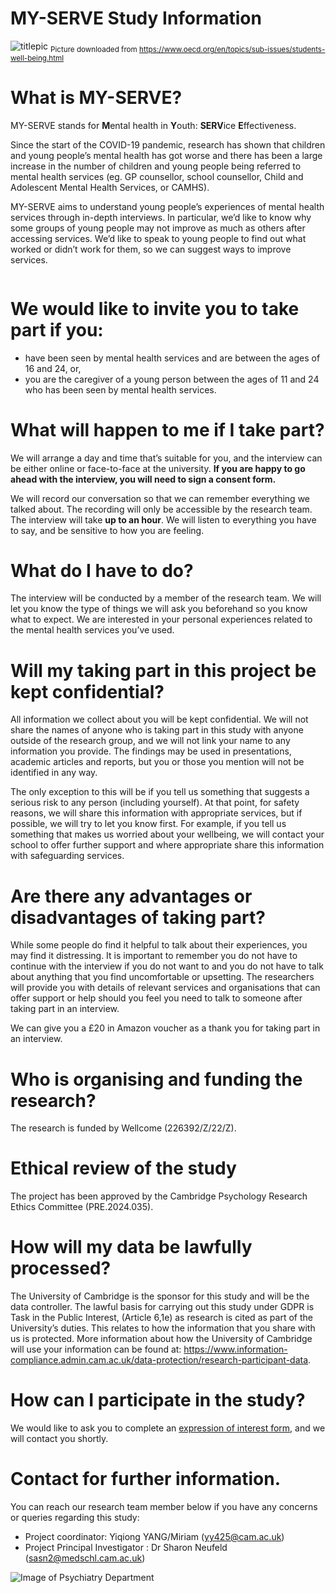 # MY-SERVE Study Information 

![titlepic](https://i.postimg.cc/xTgLLd8m/temp-Image-GX08-Jq.avif)
<sub>Picture downloaded from https://www.oecd.org/en/topics/sub-issues/students-well-being.html<sub>

# What is MY-SERVE?

MY-SERVE stands for <b>M</b>ental health in <b>Y</b>outh: <b>SERV</b>ice <b>E</b>ffectiveness. 

Since the start of the COVID-19 pandemic, research has shown that children and young people’s mental health has got worse and there has been a large increase in the number of children and young people being referred to mental health services (eg. GP counsellor, school counsellor, Child and Adolescent Mental Health Services, or CAMHS). 

MY-SERVE aims to understand young people’s experiences of mental health services through in-depth interviews. In particular, we’d like to know why some groups of young people may not improve as much as others after accessing services. We’d like to speak to young people to find out what worked or didn’t work for them, so we can suggest ways to improve services.

<img src="https://i.imghippo.com/files/AnQP6200kMw.png" alt="" border="0">


# We would like to invite you to take part if you:

* have been seen by mental health services and are between the ages of 16 and 24, or,
* you are the caregiver of a young person between the ages of 11 and 24 who has been seen by mental health services.

# What will happen to me if I take part?

We will arrange a day and time that’s suitable for you, and the interview can be either online or face-to-face at the university. 
<b>If you are happy to go ahead with the interview, you will need to sign a consent form. </b>

We will record our conversation so that we can remember everything we talked about. The recording will only be accessible by the research team. 
The interview will take <b>up to an hour</b>. We will listen to everything you have to say, and be sensitive to how you are feeling. 

# What do I have to do?
The interview will be conducted by a member of the research team. We will let you know the type of things we will ask you beforehand so you know what to expect. We are interested in your personal experiences related to the mental health services you’ve used. 

# Will my taking part in this project be kept confidential?
All information we collect about you will be kept confidential. We will not share the names of anyone who is taking part in this study with anyone outside of the research group, and we will not link your name to any information you provide. The findings may be used in presentations, academic articles and reports, but you or those you mention will not be identified in any way. 

The only exception to this will be if you tell us something that suggests a serious risk to any person (including yourself). At that point, for safety reasons, we will share this information with appropriate services, but if possible, we will try to let you know first.  For example, if you tell us something that makes us worried about your wellbeing, we will contact your school to offer further support and where appropriate share this information with safeguarding services.

# Are there any advantages or disadvantages of taking part?
While some people do find it helpful to talk about their experiences, you may find it distressing. It is important to remember you do not have to continue with the interview if you do not want to and you do not have to talk about anything that you find uncomfortable or upsetting. The researchers will provide you with details of relevant services and organisations that can offer support or help should you feel you need to talk to someone after taking part in an interview.

We can give you a £20 in Amazon voucher as a thank you for taking part in an interview. 

# Who is organising and funding the research?
The research is funded by Wellcome (226392/Z/22/Z). 

# Ethical review of the study
The project has been approved by the Cambridge Psychology Research Ethics Committee (PRE.2024.035).

# How will my data be lawfully processed?
The University of Cambridge is the sponsor for this study and will be the data controller. The lawful basis for carrying out this study under GDPR is Task in the Public Interest, (Article 6,1e) as research is cited as part of the University’s duties. This relates to how the information that you share with us is protected. More information about how the University of Cambridge will use your information can be found at: https://www.information-compliance.admin.cam.ac.uk/data-protection/research-participant-data.

# How can I participate in the study?
We would like to ask you to complete an [expression of interest form](https://forms.gle/GKLCCVofFHPaHBsJA), and we will contact you shortly.


# Contact for further information.
You can reach our research team member below if you have any concerns or queries regarding this study:

* Project coordinator: Yiqiong YANG/Miriam (yy425@cam.ac.uk)
* Project Principal Investigator : Dr Sharon Neufeld (sasn2@medschl.cam.ac.uk)



![Image of Psychiatry Department](https://i.postimg.cc/MTPPBr4H/temp-Imagej-XTRPS.avif)


